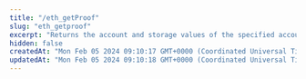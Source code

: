 ```yaml
---
title: "/eth_getProof"
slug: "eth_getproof"
excerpt: "Returns the account and storage values of the specified account including the Merkle-proof. This call can be used to verify that the data you are pulling from is not tampered with."
hidden: false
createdAt: "Mon Feb 05 2024 09:10:17 GMT+0000 (Coordinated Universal Time)"
updatedAt: "Mon Feb 05 2024 09:10:18 GMT+0000 (Coordinated Universal Time)"
---
```

